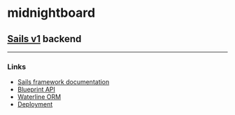 # midnightboard

## [Sails v1](https://sailsjs.com) backend

---

### Links

+ [Sails framework documentation](https://sailsjs.com/get-started)
+ [Blueprint API](https://sailsjs.com/documentation/reference/blueprint-api)
+ [Waterline ORM](https://sailsjs.com/documentation/reference/waterline-orm)
+ [Deployment](https://sailsjs.com/documentation/concepts/deployment)